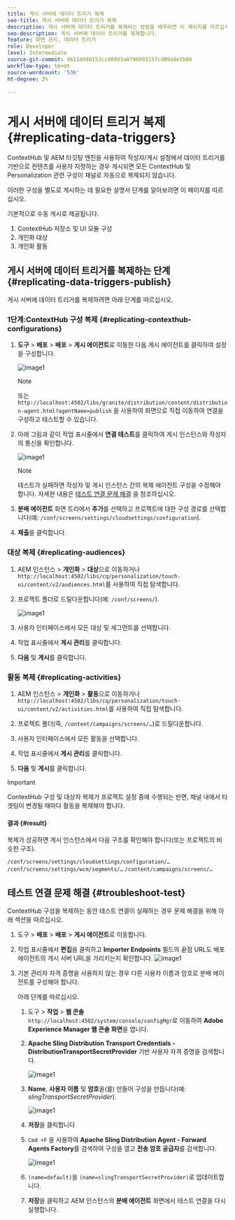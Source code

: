 ```yaml
---
title: 게시 서버에 데이터 트리거 복제
seo-title: 게시 서버에 데이터 트리거 복제
description: 게시 서버에 데이터 트리거를 복제하는 방법을 배우려면 이 페이지를 따르십시오.
seo-description: 게시 서버에 데이터 트리거를 복제합니다.
feature: 화면 관리, 데이터 트리거
role: Developer
level: Intermediate
source-git-commit: 4611dd40153ccd09d3a0796093157cd09a8e5b80
workflow-type: tm+mt
source-wordcount: '536'
ht-degree: 2%

---
```



# 게시 서버에 데이터 트리거 복제 {#replicating-data-triggers}

ContextHub 및 AEM 타깃팅 엔진을 사용하여 작성자/게시 설정에서 데이터 트리거를 기반으로 컨텐츠를 사용자 지정하는 경우 게시되면 모든 ContextHub 및 Personalization 관련 구성이 채널로 자동으로 복제되지 않습니다.

이러한 구성을 별도로 게시하는 데 필요한 설명서 단계를 알아보려면 이 페이지를 따르십시오.

기본적으로 수동 게시로 제공됩니다.

1. ContextHub 저장소 및 UI 모듈 구성
1. 개인화 대상
1. 개인화 활동

## 게시 서버에 데이터 트리거를 복제하는 단계 {#replicating-data-triggers-publish}

게시 서버에 데이터 트리거를 복제하려면 아래 단계를 따르십시오.

### 1단계:ContextHub 구성 복제 {#replicating-contexthub-configurations}

1. **도구** > **배포** > **배포** > **게시 에이전트**&#x200B;로 이동한 다음 게시 에이전트를 클릭하여 설정을 구성합니다.

   ![image1](/help/user-guide/assets/replicating-triggers/replicating-triggers1.png)

   >[!NOTE]
   >
   >또는 `http://localhost:4502/libs/granite/distribution/content/distribution-agent.html?agentName=publish` 을 사용하여 화면으로 직접 이동하여 연결을 구성하고 테스트할 수 있습니다.

1. 아래 그림과 같이 작업 표시줄에서 **연결 테스트**&#x200B;를 클릭하여 게시 인스턴스와 작성자의 통신을 확인합니다.

   ![image1](/help/user-guide/assets/replicating-triggers/replicating-triggers2.png)

   >[!NOTE]
   >
   >테스트가 실패하면 작성자 및 게시 인스턴스 간의 복제 에이전트 구성을 수정해야 합니다. 자세한 내용은 [테스트 연결 문제 해결](/help/user-guide/replicating-data-triggers.md#troubleshoot-test) 을 참조하십시오.

1. **분배 에이전트** 화면 트리에서 **추가**&#x200B;를 선택하고 프로젝트에 대한 구성 경로를 선택합니다(예: `/conf/screens/settings/cloudsettings/configuration`).

1. **제출**&#x200B;을 클릭합니다.

### 대상 복제 {#replicating-audiences}

1. AEM 인스턴스 > **개인화** > **대상**&#x200B;으로 이동하거나 `http://localhost:4502/libs/cq/personalization/touch-ui/content/v2/audiences.html`를 사용하여 직접 탐색합니다.

1. 프로젝트 폴더로 드릴다운합니다(예: `/conf/screens/`).

   ![image1](/help/user-guide/assets/replicating-triggers/replicating-triggers10.png)

1. 사용자 인터페이스에서 모든 대상 및 세그먼트를 선택합니다.

1. 작업 표시줄에서 **게시 관리**&#x200B;를 클릭합니다.

1. **다음** 및 **게시**&#x200B;를 클릭합니다.

### 활동 복제 {#replicating-activities}

1. AEM 인스턴스 > **개인화** > **활동**&#x200B;으로 이동하거나 `http://localhost:4502/libs/cq/personalization/touch-ui/content/v2/activities.html`를 사용하여 직접 탐색합니다.

1. 프로젝트 폴더(즉, `/content/campaigns/screens/…`)로 드릴다운합니다.

1. 사용자 인터페이스에서 모든 활동을 선택합니다.

1. 작업 표시줄에서 **게시 관리**&#x200B;를 클릭합니다.

1. **다음** 및 **게시**&#x200B;를 클릭합니다.

>[!IMPORTANT]
>
>ContextHub 구성 및 대상자 복제가 프로젝트 설정 중에 수행되는 반면, 채널 내에서 타겟팅이 변경될 때마다 활동을 복제해야 합니다.

#### 결과 {#result}

복제가 성공하면 게시 인스턴스에서 다음 구조를 확인해야 합니다(또는 프로젝트의 비슷한 구조).

`/conf/screens/settings/cloudsettings/configuration/…`
`/conf/screens/settings/wcm/segments/…`
`/content/campaigns/screens/…`

## 테스트 연결 문제 해결 {#troubleshoot-test}

ContextHub 구성을 복제하는 동안 테스트 연결이 실패하는 경우 문제 해결을 위해 아래 섹션을 따르십시오.

1. 도구 > **배포** > **배포** > **게시 에이전트**&#x200B;로 이동합니다.

1. 작업 표시줄에서 **편집**&#x200B;을 클릭하고 **Importer Endpoints** 필드의 끝점 URL도 배포 에이전트의 게시 서버 URL을 가리키는지 확인합니다.
   ![image1](/help/user-guide/assets/replicating-triggers/replicating-triggers9.png)

1. 기본 관리자 자격 증명을 사용하지 않는 경우 다른 사용자 이름과 암호로 분배 에이전트를 구성해야 합니다.

   아래 단계를 따르십시오.

   1. 도구 > **작업** > **웹 콘솔** `http://localhost:4502/system/console/configMgr`로 이동하여 **Adobe Experience Manager 웹 콘솔 화면**&#x200B;을 엽니다.
   1. **Apache Sling Distribution Transport Credentials - DistributionTransportSecretProvider** 기반 사용자 자격 증명을 검색합니다.

      ![image1](/help/user-guide/assets/replicating-triggers/replicating-triggers6.png)

   1. **Name**, **사용자 이름** 및 **암호**&#x200B;을(를) 만들어 구성을 만듭니다(예: *slingTransportSecretProvider*).

      ![image1](/help/user-guide/assets/replicating-triggers/replicating-triggers7.png)

   1. **저장**&#x200B;을 클릭합니다
   1. `Cmd +F` 을 사용하여 **Apache Sling Distribution Agent - Forward Agents Factory**&#x200B;를 검색하여 구성을 열고 **전송 암호 공급자**&#x200B;를 검색합니다.

      ![image1](/help/user-guide/assets/replicating-triggers/replicating-triggers8.png)

   1. `(name=default)`을 `(name=slingTransportSecretProvider)`로 업데이트합니다.
   1. **저장**&#x200B;을 클릭하고 AEM 인스턴스의 **분배 에이전트** 화면에서 테스트 연결을 다시 실행합니다.
